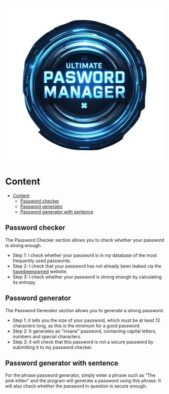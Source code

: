 
<p align="center">
  <img src="./asset/ReadMe/OIG.VuXIADLbZf-removebg-preview.png" />
</p>

# Content

- [Content](#content)
  - [Password checker](#password-checker)
  - [Password generator](#password-generator)
  - [Password generator with sentence](#password-generator-with-sentence)

## Password checker

The Password Checker section allows you to check whether your password is strong enough.

- Step 1: I check whether your password is in my database of the most frequently used passwords.
- Step 2: I check that your password has not already been leaked via the [haveibeenpwned](https://haveibeenpwned.com/) website.  
- Step 3: I check whether your password is strong enough by calculating its entropy.

## Password generator

The Password Generator section allows you to generate a strong password.

- Step 1: it tells you the size of your password, which must be at least 12 characters long, as this is the minimum for a good password.
- Step 2: It generates an "insane" password, containing capital letters, numbers and special characters.
- Step 3: it will check that this password is not a secure password by submitting it to my password checker.

## Password generator with sentence

For the phrase password generator, simply enter a phrase such as "The pink kitten" and the program will generate a password using this phrase. It will also check whether the password in question is secure enough.
